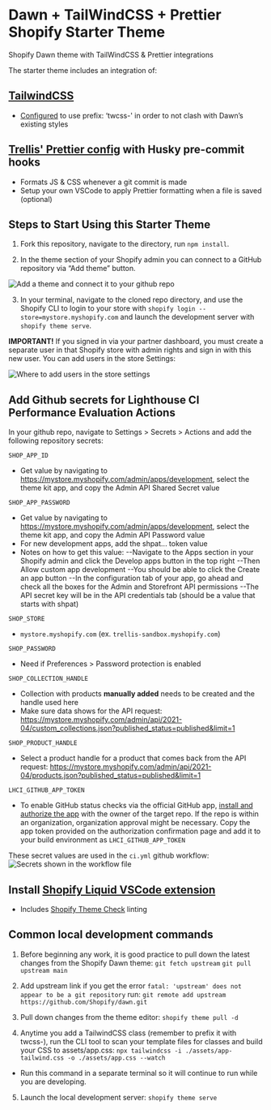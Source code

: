 # Dawn + TailWindCSS + Prettier Shopify Starter Theme

Shopify Dawn theme with TailWindCSS &amp; Prettier integrations

The starter theme includes an integration of:

## [TailwindCSS](https://tailwindcss.com/)

- [Configured](https://markustripp.medium.com/extend-shopify-dawn-theme-with-a-custom-tailwind-css-carousel-section-e3efe3ecf18e) to use prefix: ‘twcss-' in order to not clash with Dawn’s existing styles

## [Trellis' Prettier config](https://www.npmjs.com/package/@trelliscommerce/prettier-config) with Husky pre-commit hooks

- Formats JS & CSS whenever a git commit is made
- Setup your own VSCode to apply Prettier formatting when a file is saved (optional)

## Steps to Start Using this Starter Theme

1. Fork this repository, navigate to the directory, run `npm install`.

2. In the theme section of your Shopify admin you can connect to a GitHub repository via “Add theme” button.

![Add a theme and connect it to your github repo](https://user-images.githubusercontent.com/75811975/162517993-31a22954-6600-45f9-ab6e-2b9735c9efba.png)

3. In your terminal, navigate to the cloned repo directory, and use the Shopify CLI to login to your store with `shopify login --store=mystore.myshopify.com` and launch the development server with `shopify theme serve`.

**IMPORTANT!** If you signed in via your partner dashboard, you must create a separate user in that Shopify store with admin rights and sign in with this new user. You can add users in the store Settings:

![Where to add users in the store settings](https://user-images.githubusercontent.com/75811975/162517914-6fe20ef6-7b58-4337-b488-75966694ef92.png)

## Add Github secrets for Lighthouse CI Performance Evaluation Actions

In your github repo, navigate to Settings > Secrets > Actions and add the following repository secrets:

`SHOP_APP_ID`

- Get value by navigating to https://mystore.myshopify.com/admin/apps/development, select the theme kit app, and copy the Admin API Shared Secret value

`SHOP_APP_PASSWORD`

- Get value by navigating to https://mystore.myshopify.com/admin/apps/development, select the theme kit app, and copy the Admin API Password value
- For new development apps, add the shpat... token value
- Notes on how to get this value:
--Navigate to the Apps section in your Shopify admin and click the Develop apps button in the top right
--Then Allow custom app development
--You should be able to click the Create an app button
--In the configuration tab of your app, go ahead and check all the boxes for the Admin and Storefront API permissions
--The API secret key will be in the API credentials tab (should be a value that starts with shpat)

`SHOP_STORE`

- `mystore.myshopify.com` (ex. `trellis-sandbox.myshopify.com`)

`SHOP_PASSWORD`

- Need if Preferences > Password protection is enabled

`SHOP_COLLECTION_HANDLE`

- Collection with products **manually added** needs to be created and the handle used here
- Make sure data shows for the API request: https://mystore.myshopify.com/admin/api/2021-04/custom_collections.json?published_status=published&limit=1

`SHOP_PRODUCT_HANDLE`

- Select a product handle for a product that comes back from the API request: https://mystore.myshopify.com/admin/api/2021-04/products.json?published_status=published&limit=1

`LHCI_GITHUB_APP_TOKEN`

- To enable GitHub status checks via the official GitHub app, [install and authorize the app](https://github.com/apps/lighthouse-ci) with the owner of the target repo. If the repo is within an organization, organization approval might be necessary. Copy the app token provided on the authorization confirmation page and add it to your build environment as `LHCI_GITHUB_APP_TOKEN`

These secret values are used in the `ci.yml` github workflow:
![Secrets shown in the workflow file](https://user-images.githubusercontent.com/75811975/162518733-c1744910-85b2-44e3-91d0-08acfc018ba1.png)

## Install [Shopify Liquid VSCode extension](https://marketplace.visualstudio.com/items?itemName=Shopify.theme-check-vscode)

- Includes [Shopify Theme Check](https://shopify.dev/themes/tools/theme-check) linting

## Common local development commands

1. Before beginning any work, it is good practice to pull down the latest changes from the Shopify Dawn theme:
   `git fetch upstream`
   `git pull upstream main`

2. Add upstream link if you get the error `fatal: 'upstream' does not appear to be a git repository` run:
   `git remote add upstream https://github.com/Shopify/dawn.git`

3. Pull down changes from the theme editor:
   `shopify theme pull -d`

4. Anytime you add a TailwindCSS class (remember to prefix it with twcss-), run the CLI tool to scan your template files for classes and build your CSS to assets/app.css:
   `npx tailwindcss -i ./assets/app-tailwind.css -o ./assets/app.css --watch`

- Run this command in a separate terminal so it will continue to run while you are developing.

5. Launch the local development server:
   `shopify theme serve`
